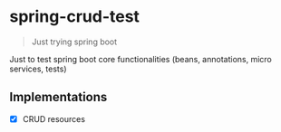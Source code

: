 # spring-crud-test
> Just trying spring boot

Just to test spring boot core functionalities (beans, annotations, micro services, tests)

## Implementations

- [x] CRUD resources
